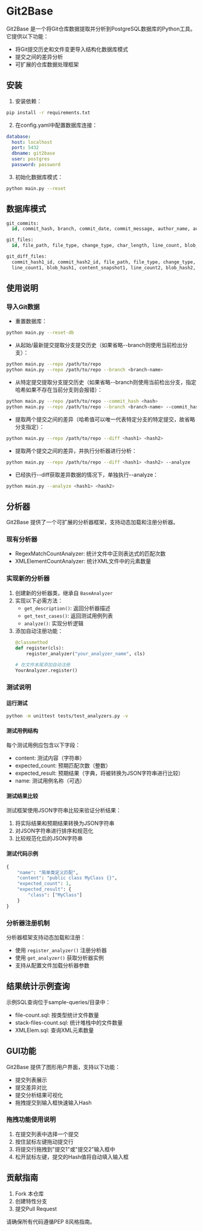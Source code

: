 # Git2Base

Git2Base 是一个将Git仓库数据提取并分析到PostgreSQL数据库的Python工具。它提供以下功能：

- 将Git提交历史和文件变更导入结构化数据库模式
- 提交之间的差异分析
- 可扩展的仓库数据处理框架

## 安装

1. 安装依赖：
```bash
pip install -r requirements.txt
```

2. 在config.yaml中配置数据库连接：
```yaml
database:
  host: localhost
  port: 5432
  dbname: git2base
  user: postgres
  password: password
```

3. 初始化数据库模式：
```bash
python main.py --reset
```

## 数据库模式

```sql
git_commits:
  id, commit_hash, branch, commit_date, commit_message, author_name, author_email

git_files:
  id, file_path, file_type, change_type, char_length, line_count, blob_hash

git_diff_files:
  commit_hash1_id, commit_hash2_id, file_path, file_type, change_type,
  line_count1, blob_hash1, content_snapshot1, line_count2, blob_hash2, content_snapshot2
```

## 使用说明

### 导入Git数据

- 重置数据库：
```bash
python main.py --reset-db
```

- 从起始/最新提交提取分支提交历史（如果省略--branch则使用当前检出分支）：
```bash
python main.py --repo /path/to/repo
python main.py --repo /path/to/repo --branch <branch-name>
```

- 从特定提交提取分支提交历史（如果省略--branch则使用当前检出分支，指定哈希如果不存在当前分支则会报错）：
```bash
python main.py --repo /path/to/repo --commit_hash <hash>
python main.py --repo /path/to/repo --branch <branch-name> --commit_hash <hash>
```

- 提取两个提交之间的差异（哈希值可以唯一代表特定分支的特定提交，故省略分支指定）：
```bash
python main.py --repo /path/to/repo --diff <hash1> <hash2>
```

- 提取两个提交之间的差异，并执行分析器进行分析：
```bash
python main.py --repo /path/to/repo --diff <hash1> <hash2> --analyze
```

- 已经执行--diff获取差异数据的情况下，单独执行--analyze：
```bash
python main.py --analyze <hash1> <hash2>
```

## 分析器

Git2Base 提供了一个可扩展的分析器框架，支持动态加载和注册分析器。

### 现有分析器

- RegexMatchCountAnalyzer: 统计文件中正则表达式的匹配次数
- XMLElementCountAnalyzer: 统计XML文件中的元素数量

### 实现新的分析器

1. 创建新的分析器类，继承自 `BaseAnalyzer`
2. 实现以下必需方法：
   - `get_description()`: 返回分析器描述
   - `get_test_cases()`: 返回测试用例列表
   - `analyze()`: 实现分析逻辑
3. 添加自动注册功能：
   ```python
   @classmethod
   def register(cls):
       register_analyzer("your_analyzer_name", cls)
       
   # 在文件末尾添加自动注册
   YourAnalyzer.register()
   ```

### 测试说明

#### 运行测试
```bash
python -m unittest tests/test_analyzers.py -v
```

#### 测试用例结构
每个测试用例应包含以下字段：
- content: 测试内容（字符串）
- expected_count: 预期匹配次数（整数）
- expected_result: 预期结果（字典，将被转换为JSON字符串进行比较）
- name: 测试用例名称（可选）

#### 测试结果比较
测试框架使用JSON字符串比较来验证分析结果：
1. 将实际结果和预期结果转换为JSON字符串
2. 对JSON字符串进行排序和规范化
3. 比较规范化后的JSON字符串

#### 测试代码示例
```python
{
    "name": "简单类定义匹配",
    "content": "public class MyClass {}",
    "expected_count": 1,
    "expected_result": {
        "class": ["MyClass"]
    }
}
```

### 分析器注册机制

分析器框架支持动态加载和注册：
- 使用 `register_analyzer()` 注册分析器
- 使用 `get_analyzer()` 获取分析器实例
- 支持从配置文件加载分析器参数

## 结果统计示例查询

示例SQL查询位于sample-queries/目录中：

- file-count.sql: 按类型统计文件数量
- stack-files-count.sql: 统计堆栈中的文件数量
- XMLElem.sql: 查询XML元素数量

## GUI功能

Git2Base 提供了图形用户界面，支持以下功能：

- 提交列表展示
- 提交差异对比
- 提交分析结果可视化
- 拖拽提交到输入框快速输入Hash

### 拖拽功能使用说明

1. 在提交列表中选择一个提交
2. 按住鼠标左键拖动提交行
3. 将提交行拖拽到"提交1"或"提交2"输入框中
4. 松开鼠标左键，提交的Hash值将自动填入输入框

## 贡献指南

1. Fork 本仓库
2. 创建特性分支
3. 提交Pull Request

请确保所有代码遵循PEP 8风格指南。
